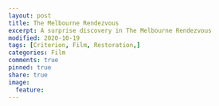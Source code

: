 ```yaml
---
layout: post
title: The Melbourne Rendezvous
excerpt: A surprise discovery in The Melbourne Rendezvous
modified: 2020-10-19
tags: [Criterion, Film, Restoration,]
categories: Film
comments: true
pinned: true
share: true
image:
  feature:
---
```

